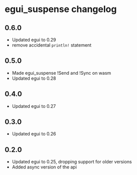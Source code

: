 # egui_suspense changelog

## 0.6.0

- Updated egui to 0.29
- remove accidental `println!` statement

## 0.5.0

- Made egui_suspense !Send and !Sync on wasm
- Updated egui to 0.28

## 0.4.0

- Updated egui to 0.27

## 0.3.0

- Updated egui to 0.26

## 0.2.0

- Updated egui to 0.25, dropping support for older versions
- Added async version of the api
